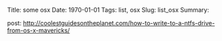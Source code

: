 Title: some osx
Date: 1970-01-01
Tags: list, osx
Slug: list_osx
Summary:


post:
http://coolestguidesontheplanet.com/how-to-write-to-a-ntfs-drive-from-os-x-mavericks/
